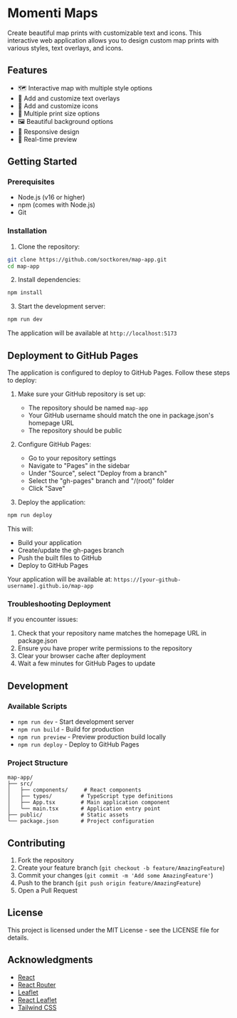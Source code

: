 # Momenti Maps

Create beautiful map prints with customizable text and icons. This interactive web application allows you to design custom map prints with various styles, text overlays, and icons.

## Features

- 🗺️ Interactive map with multiple style options
- 📝 Add and customize text overlays
- 🎨 Add and customize icons
- 📏 Multiple print size options
- 🖼️ Beautiful background options
- 📱 Responsive design
- 🔄 Real-time preview

## Getting Started

### Prerequisites

- Node.js (v16 or higher)
- npm (comes with Node.js)
- Git

### Installation

1. Clone the repository:
```bash
git clone https://github.com/soctkoren/map-app.git
cd map-app
```

2. Install dependencies:
```bash
npm install
```

3. Start the development server:
```bash
npm run dev
```

The application will be available at `http://localhost:5173`

## Deployment to GitHub Pages

The application is configured to deploy to GitHub Pages. Follow these steps to deploy:

1. Make sure your GitHub repository is set up:
   - The repository should be named `map-app`
   - Your GitHub username should match the one in package.json's homepage URL
   - The repository should be public

2. Configure GitHub Pages:
   - Go to your repository settings
   - Navigate to "Pages" in the sidebar
   - Under "Source", select "Deploy from a branch"
   - Select the "gh-pages" branch and "/(root)" folder
   - Click "Save"

3. Deploy the application:
```bash
npm run deploy
```

This will:
- Build your application
- Create/update the gh-pages branch
- Push the built files to GitHub
- Deploy to GitHub Pages

Your application will be available at: `https://[your-github-username].github.io/map-app`

### Troubleshooting Deployment

If you encounter issues:

1. Check that your repository name matches the homepage URL in package.json
2. Ensure you have proper write permissions to the repository
3. Clear your browser cache after deployment
4. Wait a few minutes for GitHub Pages to update

## Development

### Available Scripts

- `npm run dev` - Start development server
- `npm run build` - Build for production
- `npm run preview` - Preview production build locally
- `npm run deploy` - Deploy to GitHub Pages

### Project Structure

```
map-app/
├── src/
│   ├── components/     # React components
│   ├── types/         # TypeScript type definitions
│   ├── App.tsx        # Main application component
│   └── main.tsx       # Application entry point
├── public/            # Static assets
└── package.json       # Project configuration
```

## Contributing

1. Fork the repository
2. Create your feature branch (`git checkout -b feature/AmazingFeature`)
3. Commit your changes (`git commit -m 'Add some AmazingFeature'`)
4. Push to the branch (`git push origin feature/AmazingFeature`)
5. Open a Pull Request

## License

This project is licensed under the MIT License - see the LICENSE file for details.

## Acknowledgments

- [React](https://reactjs.org/)
- [React Router](https://reactrouter.com/)
- [Leaflet](https://leafletjs.com/)
- [React Leaflet](https://react-leaflet.js.org/)
- [Tailwind CSS](https://tailwindcss.com/)
